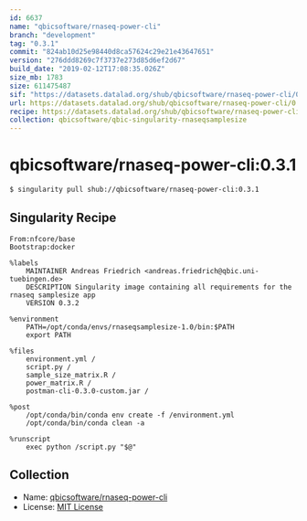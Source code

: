 ```yaml
---
id: 6637
name: "qbicsoftware/rnaseq-power-cli"
branch: "development"
tag: "0.3.1"
commit: "824ab10d25e98440d8ca57624c29e21e43647651"
version: "276ddd8269c7f3737e273d85d6ef2d67"
build_date: "2019-02-12T17:08:35.026Z"
size_mb: 1783
size: 611475487
sif: "https://datasets.datalad.org/shub/qbicsoftware/rnaseq-power-cli/0.3.1/2019-02-12-824ab10d-276ddd82/276ddd8269c7f3737e273d85d6ef2d67.simg"
url: https://datasets.datalad.org/shub/qbicsoftware/rnaseq-power-cli/0.3.1/2019-02-12-824ab10d-276ddd82/
recipe: https://datasets.datalad.org/shub/qbicsoftware/rnaseq-power-cli/0.3.1/2019-02-12-824ab10d-276ddd82/Singularity
collection: qbicsoftware/qbic-singularity-rnaseqsamplesize
---
```


# qbicsoftware/rnaseq-power-cli:0.3.1

```bash
$ singularity pull shub://qbicsoftware/rnaseq-power-cli:0.3.1
```

## Singularity Recipe

```singularity
From:nfcore/base
Bootstrap:docker

%labels
    MAINTAINER Andreas Friedrich <andreas.friedrich@qbic.uni-tuebingen.de>
    DESCRIPTION Singularity image containing all requirements for the rnaseq samplesize app
    VERSION 0.3.2

%environment
    PATH=/opt/conda/envs/rnaseqsamplesize-1.0/bin:$PATH
    export PATH

%files
    environment.yml /
    script.py /
    sample_size_matrix.R /
    power_matrix.R /
    postman-cli-0.3.0-custom.jar /

%post
    /opt/conda/bin/conda env create -f /environment.yml
    /opt/conda/bin/conda clean -a

%runscript
    exec python /script.py "$@"
```

## Collection

 - Name: [qbicsoftware/rnaseq-power-cli](https://github.com/qbicsoftware/rnaseq-power-cli)
 - License: [MIT License](https://api.github.com/licenses/mit)

